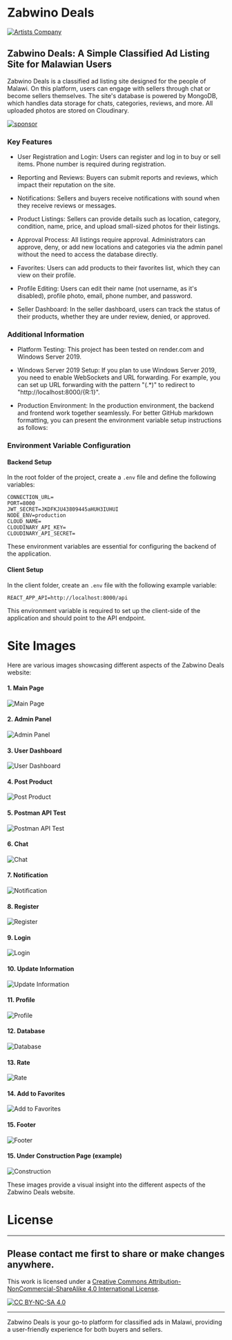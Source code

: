 # Zabwino Deals

[![Artists Company](https://raw.githubusercontent.com/creosB/presentation/main/background.png)](https://artistscompany.net/)

## Zabwino Deals: A Simple Classified Ad Listing Site for Malawian Users

Zabwino Deals is a classified ad listing site designed for the people of Malawi. On this platform, users can engage with sellers through chat or become sellers themselves. The site's database is powered by MongoDB, which handles data storage for chats, categories, reviews, and more. All uploaded photos are stored on Cloudinary.

[![sponsor](https://www.buymeacoffee.com/assets/img/custom_images/orange_img.png)](https://www.buymeacoffee.com/creos)

### Key Features

- User Registration and Login: Users can register and log in to buy or sell items. Phone number is required during registration.

- Reporting and Reviews: Buyers can submit reports and reviews, which impact their reputation on the site.

- Notifications: Sellers and buyers receive notifications with sound when they receive reviews or messages.

- Product Listings: Sellers can provide details such as location, category, condition, name, price, and upload small-sized photos for their listings.

- Approval Process: All listings require approval. Administrators can approve, deny, or add new locations and categories via the admin panel without the need to access the database directly.

- Favorites: Users can add products to their favorites list, which they can view on their profile.

- Profile Editing: Users can edit their name (not username, as it's disabled), profile photo, email, phone number, and password.

- Seller Dashboard: In the seller dashboard, users can track the status of their products, whether they are under review, denied, or approved.

### Additional Information

- Platform Testing: This project has been tested on render.com and Windows Server 2019.

- Windows Server 2019 Setup: If you plan to use Windows Server 2019, you need to enable WebSockets and URL forwarding. For example, you can set up URL forwarding with the pattern "(.*)" to redirect to "http://localhost:8000/{R:1}".

- Production Environment: In the production environment, the backend and frontend work together seamlessly.
For better GitHub markdown formatting, you can present the environment variable setup instructions as follows:

### Environment Variable Configuration

#### Backend Setup

In the root folder of the project, create a `.env` file and define the following variables:

```env
CONNECTION_URL=
PORT=8000
JWT_SECRET=JKDFKJU43809445aHUH3IUHUI
NODE_ENV=production
CLOUD_NAME=
CLOUDINARY_API_KEY=
CLOUDINARY_API_SECRET=
```

These environment variables are essential for configuring the backend of the application.

#### Client Setup

In the client folder, create an `.env` file with the following example variable:

```env
REACT_APP_API=http://localhost:8000/api
```

This environment variable is required to set up the client-side of the application and should point to the API endpoint.

# Site Images

Here are various images showcasing different aspects of the Zabwino Deals website:

#### 1. Main Page
![Main Page](https://raw.githubusercontent.com/creosB/zabwino/main/images/mainpage.png)

#### 2. Admin Panel
![Admin Panel](https://raw.githubusercontent.com/creosB/zabwino/main/images/admin%20panel.png)

#### 3. User Dashboard
![User Dashboard](https://raw.githubusercontent.com/creosB/zabwino/main/images/user%20dashboard.png)

#### 4. Post Product
![Post Product](https://raw.githubusercontent.com/creosB/zabwino/main/images/post%20product.png)

#### 5. Postman API Test
![Postman API Test](https://raw.githubusercontent.com/creosB/zabwino/main/images/postman%20test.png)

#### 6. Chat
![Chat](https://raw.githubusercontent.com/creosB/zabwino/main/images/chat.png)

#### 7. Notification
![Notification](https://raw.githubusercontent.com/creosB/zabwino/main/images/notification.png)

#### 8. Register
![Register](https://raw.githubusercontent.com/creosB/zabwino/main/images/register.png)

#### 9. Login
![Login](https://raw.githubusercontent.com/creosB/zabwino/main/images/login.png)

#### 10. Update Information
![Update Information](https://raw.githubusercontent.com/creosB/zabwino/main/images/update%20information.png)

#### 11. Profile
![Profile](https://raw.githubusercontent.com/creosB/zabwino/main/images/profile.png)

#### 12. Database
![Database](https://raw.githubusercontent.com/creosB/zabwino/main/images/mongodb.png)

#### 13. Rate
![Rate](https://raw.githubusercontent.com/creosB/zabwino/main/images/rate.png)

#### 14. Add to Favorites
![Add to Favorites](https://raw.githubusercontent.com/creosB/zabwino/main/images/add%20to%20favorites.png)

#### 15. Footer
![Footer](https://raw.githubusercontent.com/creosB/zabwino/main/images/footer.png)

#### 15. Under Construction Page (example)
![Construction](https://raw.githubusercontent.com/creosB/zabwino/main/images/under%20construction.png)

These images provide a visual insight into the different aspects of the Zabwino Deals website.

# License
***
## Please contact me first to share or make changes anywhere.

This work is licensed under a
[Creative Commons Attribution-NonCommercial-ShareAlike 4.0 International License][cc-by-nc-sa].

[![CC BY-NC-SA 4.0][cc-by-nc-sa-image]][cc-by-nc-sa]

[cc-by-nc-sa]: http://creativecommons.org/licenses/by-nc-sa/4.0/
[cc-by-nc-sa-image]: https://licensebuttons.net/l/by-nc-sa/4.0/88x31.png
[cc-by-nc-sa-shield]: https://img.shields.io/badge/License-CC%20BY--NC--SA%204.0-lightgrey.svg
***



Zabwino Deals is your go-to platform for classified ads in Malawi, providing a user-friendly experience for both buyers and sellers.
